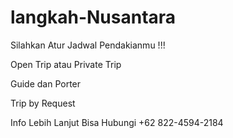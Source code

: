 # langkah-Nusantara
Silahkan Atur Jadwal Pendakianmu !!!

Open Trip atau Private Trip

Guide dan Porter

Trip by Request

Info Lebih Lanjut Bisa Hubungi +62 822-4594-2184
